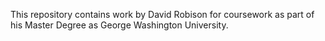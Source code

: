 This repository contains work by David Robison for coursework as part of his Master Degree as George Washington University. 

